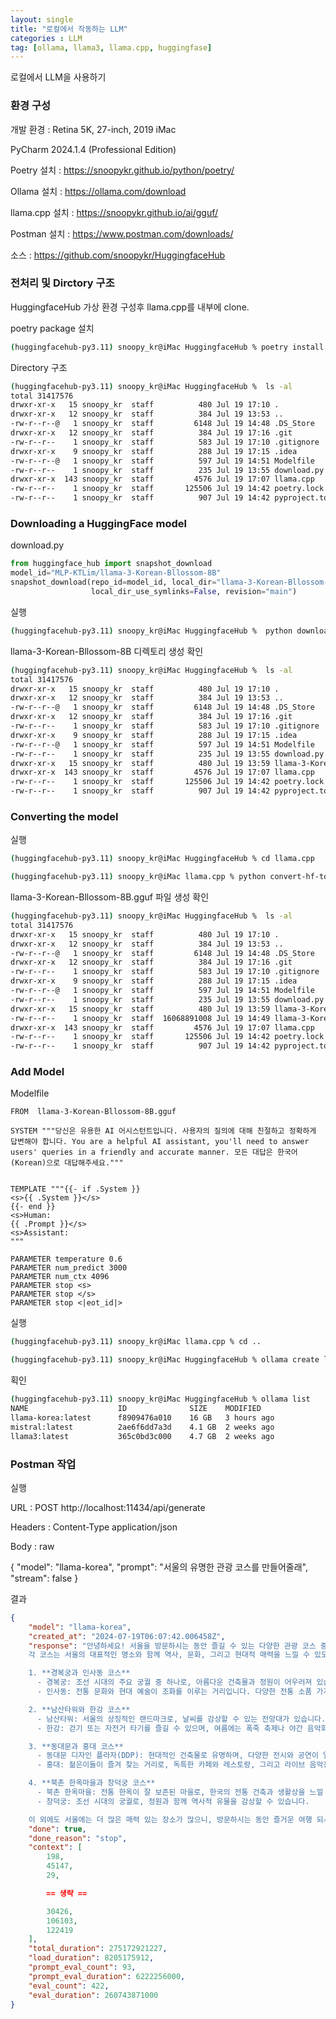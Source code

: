 ```yaml
---
layout: single
title: "로컬에서 작동하는 LLM"
categories : LLM
tag: [ollama, llama3, llama.cpp, huggingfase]
---
```


로컬에서 LLM을 사용하기

### 환경 구성

개발 환경 : Retina 5K, 27-inch, 2019 iMac

PyCharm 2024.1.4 (Professional Edition)

Poetry 설치 : https://snoopykr.github.io/python/poetry/

Ollama 설치 : https://ollama.com/download

llama.cpp 설치 : https://snoopykr.github.io/ai/gguf/

Postman 설치 : https://www.postman.com/downloads/

소스 : https://github.com/snoopykr/HuggingfaceHub

### 전처리 및 Dirctory 구조

HuggingfaceHub 가상 환경 구성후 llama.cpp를 내부에 clone.

poetry package 설치

```bash
(huggingfacehub-py3.11) snoopy_kr@iMac HuggingfaceHub % poetry install
```

Directory 구조

```bash
(huggingfacehub-py3.11) snoopy_kr@iMac HuggingfaceHub %  ls -al
total 31417576
drwxr-xr-x   15 snoopy_kr  staff          480 Jul 19 17:10 .
drwxr-xr-x   12 snoopy_kr  staff          384 Jul 19 13:53 ..
-rw-r--r--@   1 snoopy_kr  staff         6148 Jul 19 14:48 .DS_Store
drwxr-xr-x   12 snoopy_kr  staff          384 Jul 19 17:16 .git
-rw-r--r--    1 snoopy_kr  staff          583 Jul 19 17:10 .gitignore
drwxr-xr-x    9 snoopy_kr  staff          288 Jul 19 17:15 .idea
-rw-r--r--@   1 snoopy_kr  staff          597 Jul 19 14:51 Modelfile
-rw-r--r--    1 snoopy_kr  staff          235 Jul 19 13:55 download.py
drwxr-xr-x  143 snoopy_kr  staff         4576 Jul 19 17:07 llama.cpp
-rw-r--r--    1 snoopy_kr  staff       125506 Jul 19 14:42 poetry.lock
-rw-r--r--    1 snoopy_kr  staff          907 Jul 19 14:42 pyproject.toml
```

### Downloading a HuggingFace model

download.py

```python
from huggingface_hub import snapshot_download
model_id="MLP-KTLim/llama-3-Korean-Bllossom-8B"
snapshot_download(repo_id=model_id, local_dir="llama-3-Korean-Bllossom-8B",
                  local_dir_use_symlinks=False, revision="main")
```

실행

```bash
(huggingfacehub-py3.11) snoopy_kr@iMac HuggingfaceHub %  python download.py
```

llama-3-Korean-Bllossom-8B 디렉토리 생성 확인

```bash
(huggingfacehub-py3.11) snoopy_kr@iMac HuggingfaceHub %  ls -al
total 31417576
drwxr-xr-x   15 snoopy_kr  staff          480 Jul 19 17:10 .
drwxr-xr-x   12 snoopy_kr  staff          384 Jul 19 13:53 ..
-rw-r--r--@   1 snoopy_kr  staff         6148 Jul 19 14:48 .DS_Store
drwxr-xr-x   12 snoopy_kr  staff          384 Jul 19 17:16 .git
-rw-r--r--    1 snoopy_kr  staff          583 Jul 19 17:10 .gitignore
drwxr-xr-x    9 snoopy_kr  staff          288 Jul 19 17:15 .idea
-rw-r--r--@   1 snoopy_kr  staff          597 Jul 19 14:51 Modelfile
-rw-r--r--    1 snoopy_kr  staff          235 Jul 19 13:55 download.py
drwxr-xr-x   15 snoopy_kr  staff          480 Jul 19 13:59 llama-3-Korean-Bllossom-8B
drwxr-xr-x  143 snoopy_kr  staff         4576 Jul 19 17:07 llama.cpp
-rw-r--r--    1 snoopy_kr  staff       125506 Jul 19 14:42 poetry.lock
-rw-r--r--    1 snoopy_kr  staff          907 Jul 19 14:42 pyproject.toml
```

### Converting the model

실행

```bash
(huggingfacehub-py3.11) snoopy_kr@iMac HuggingfaceHub % cd llama.cpp 

(huggingfacehub-py3.11) snoopy_kr@iMac llama.cpp % python convert-hf-to-gguf.py ../llama-3-Korean-Bllossom-8B --outfile ..llama-3-Korean-Bllossom-8B.gguf
```

llama-3-Korean-Bllossom-8B.gguf 파일 생성 확인

```bash
(huggingfacehub-py3.11) snoopy_kr@iMac HuggingfaceHub %  ls -al
total 31417576
drwxr-xr-x   15 snoopy_kr  staff          480 Jul 19 17:10 .
drwxr-xr-x   12 snoopy_kr  staff          384 Jul 19 13:53 ..
-rw-r--r--@   1 snoopy_kr  staff         6148 Jul 19 14:48 .DS_Store
drwxr-xr-x   12 snoopy_kr  staff          384 Jul 19 17:16 .git
-rw-r--r--    1 snoopy_kr  staff          583 Jul 19 17:10 .gitignore
drwxr-xr-x    9 snoopy_kr  staff          288 Jul 19 17:15 .idea
-rw-r--r--@   1 snoopy_kr  staff          597 Jul 19 14:51 Modelfile
-rw-r--r--    1 snoopy_kr  staff          235 Jul 19 13:55 download.py
drwxr-xr-x   15 snoopy_kr  staff          480 Jul 19 13:59 llama-3-Korean-Bllossom-8B
-rw-r--r--    1 snoopy_kr  staff  16068891008 Jul 19 14:49 llama-3-Korean-Bllossom-8B.gguf
drwxr-xr-x  143 snoopy_kr  staff         4576 Jul 19 17:07 llama.cpp
-rw-r--r--    1 snoopy_kr  staff       125506 Jul 19 14:42 poetry.lock
-rw-r--r--    1 snoopy_kr  staff          907 Jul 19 14:42 pyproject.toml
```

### Add Model

Modelfile

```
FROM  llama-3-Korean-Bllossom-8B.gguf

SYSTEM """당신은 유용한 AI 어시스턴트입니다. 사용자의 질의에 대해 친절하고 정확하게 답변해야 합니다. You are a helpful AI assistant, you'll need to answer users' queries in a friendly and accurate manner. 모든 대답은 한국어(Korean)으로 대답해주세요."""


TEMPLATE """{{- if .System }}
<s>{{ .System }}</s>
{{- end }}
<s>Human:
{{ .Prompt }}</s>
<s>Assistant:
"""

PARAMETER temperature 0.6
PARAMETER num_predict 3000
PARAMETER num_ctx 4096
PARAMETER stop <s>
PARAMETER stop </s>
PARAMETER stop <|eot_id|>
```

실행

```bash
(huggingfacehub-py3.11) snoopy_kr@iMac llama.cpp % cd ..

(huggingfacehub-py3.11) snoopy_kr@iMac HuggingfaceHub % ollama create llama-korea -f Modelfile
```

획인

```bash
(huggingfacehub-py3.11) snoopy_kr@iMac HuggingfaceHub % ollama list
NAME                    ID              SIZE    MODIFIED    
llama-korea:latest      f8909476a010    16 GB   3 hours ago     
mistral:latest          2ae6f6dd7a3d    4.1 GB  2 weeks ago     
llama3:latest           365c0bd3c000    4.7 GB  2 weeks ago     
```

### Postman 작업

실행

URL : POST http://localhost:11434/api/generate

Headers : Content-Type application/json

Body : raw
  
{
  "model": "llama-korea",
  "prompt": "서울의 유명한 관광 코스를 만들어줄래",
  "stream": false
}

결과

```JSON
{
    "model": "llama-korea",
    "created_at": "2024-07-19T06:07:42.006458Z",
    "response": "안녕하세요! 서울을 방문하시는 동안 즐길 수 있는 다양한 관광 코스 중 몇 가지를 추천해드릴게요.
    각 코스는 서울의 대표적인 명소와 함께 역사, 문화, 그리고 현대적 매력을 느낄 수 있도록 구성했습니다.

    1. **경복궁과 인사동 코스**
      - 경복궁: 조선 시대의 주요 궁궐 중 하나로, 아름다운 건축물과 정원이 어우러져 있습니다.
      - 인사동: 전통 문화와 현대 예술이 조화를 이루는 거리입니다. 다양한 전통 소품 가게와 갤러리, 그리고 맛집도 즐길 수 있습니다.

    2. **남산타워와 한강 코스**
      - 남산타워: 서울의 상징적인 랜드마크로, 날씨를 감상할 수 있는 전망대가 있습니다.
      - 한강: 걷기 또는 자전거 타기를 즐길 수 있으며, 여름에는 폭죽 축제나 야간 음악회 등 다양한 이벤트가 열립니다.

    3. **동대문과 홍대 코스**
      - 동대문 디자인 플라자(DDP): 현대적인 건축물로 유명하며, 다양한 전시와 공연이 열리는 곳입니다.
      - 홍대: 젊은이들이 즐겨 찾는 거리로, 독특한 카페와 레스토랑, 그리고 라이브 음악장소가 많습니다.

    4. **북촌 한옥마을과 창덕궁 코스**
      - 북촌 한옥마을: 전통 한옥이 잘 보존된 마을로, 한국의 전통 건축과 생활상을 느낄 수 있습니다.
      - 창덕궁: 조선 시대의 궁궐로, 정원과 함께 역사적 유물을 감상할 수 있습니다.

    이 외에도 서울에는 더 많은 매력 있는 장소가 많으니, 방문하시는 동안 즐거운 여행 되시길 바랍니다",
    "done": true,
    "done_reason": "stop",
    "context": [
        198,
        45147,
        29,

        == 생략 ==

        30426,
        106103,
        122419
    ],
    "total_duration": 275172921227,
    "load_duration": 8205175912,
    "prompt_eval_count": 93,
    "prompt_eval_duration": 6222256000,
    "eval_count": 422,
    "eval_duration": 260743871000
}
```